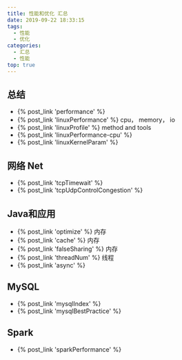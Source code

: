 ```yaml
---
title: 性能和优化 汇总
date: 2019-09-22 18:33:15
tags:
  - 性能
  - 优化
categories:
  - 汇总
  - 性能
top: true  
---
```


<p></p>
<!-- more -->

## 总结
+ {% post_link 'performance'  %}
+ {% post_link 'linuxPerformance'  %}   cpu， memory， io
+ {% post_link 'linuxProfile'  %}   method and tools
+ {% post_link 'linuxPerformance-cpu'  %}
+ {% post_link 'linuxKernelParam'  %}

## 网络 Net
+ {% post_link 'tcpTimewait'  %}
+ {% post_link 'tcpUdpControlCongestion'  %}

## Java和应用
+ {% post_link 'optimize'  %}  内存
+ {% post_link 'cache'  %}  内存
+ {% post_link 'falseSharing'  %}  内存
+ {% post_link 'threadNum'  %}  线程 
+ {% post_link 'async'  %}


## MySQL
+ {% post_link 'mysqlIndex'  %}
+ {% post_link 'mysqlBestPractice' %}

## Spark
+ {% post_link 'sparkPerformance'  %}